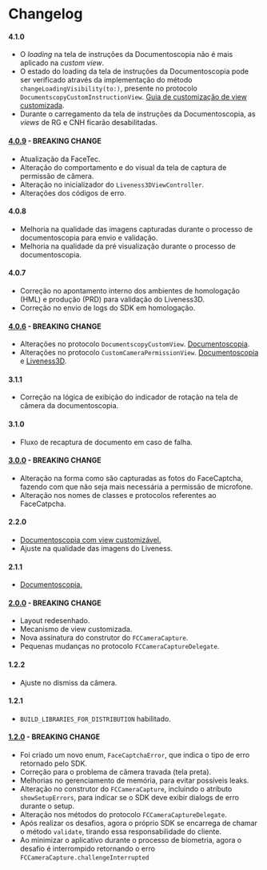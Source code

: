 # Changelog

#### 4.1.0
- O *loading* na tela de instruções da Documentoscopia não é mais aplicado na *custom view*.
- O estado do loading da tela de instruções da Documentoscopia pode ser verificado através da implementação do método `changeLoadingVisibility(to:)`, presente no protocolo `DocumentscopyCustomInstructionView`. [Guia de customização de view customizada](../Liveness2D/Documentscopy-CustomView.md#custominstructionview).
- Durante o carregamento da tela de instruções da Documentoscopia, as *views* de RG e CNH ficarão desabilitadas.

#### [4.0.9](4.0.9.md) - BREAKING CHANGE
- Atualização da FaceTec.
- Alteração do comportamento e do visual da tela de captura de permissão de câmera.
- Alteração no inicializador do `Liveness3DViewController`.
- Alterações dos códigos de erro.

#### 4.0.8
- Melhoria na qualidade das imagens capturadas durante o processo de documentoscopia para envio e validação.
- Melhoria na qualidade da pré visualização durante o processo de documentoscopia.

#### 4.0.7
- Correção no apontamento interno dos ambientes de homologação (HML) e produção (PRD) para validação do Liveness3D.
- Correção no envio de logs do SDK em homologação.

#### [4.0.6](4.0.6.md) - BREAKING CHANGE
- Alterações no protocolo `DocumentscopyCustomView`. [Documentoscopia](../Liveness2D/Documentscopy-CustomView.md).
- Alterações no protocolo `CustomCameraPermissionView`. [Documentoscopia](../Liveness2D/Documentscopy-CustomView.md) e [Liveness3D](../Liveness3D/Liveness3D-CustomView.md).

#### 3.1.1
- Correção na lógica de exibição do indicador de rotação na tela de câmera da documentoscopia.

#### 3.1.0
- Fluxo de recaptura de documento em caso de falha.

#### [3.0.0](3.0.0.md) - BREAKING CHANGE
- Alteração na forma como são capturadas as fotos do FaceCaptcha, fazendo com que não seja mais necessária a permissão de microfone.
- Alteração nos nomes de classes e protocolos referentes ao FaceCatpcha.

#### 2.2.0
- [Documentoscopia com view customizável.](../Liveness2D/Documentscopy-CustomView.md)
- Ajuste na qualidade das imagens do Liveness.

#### 2.1.1
- [Documentoscopia.](../Liveness2D/Documentscopy-Usage.md)

#### [2.0.0](2.0.0.md) - BREAKING CHANGE
- Layout redesenhado.
- Mecanismo de view customizada.
- Nova assinatura do construtor do `FCCameraCapture`.
- Pequenas mudanças no protocolo `FCCameraCaptureDelegate`.

#### 1.2.2
- Ajuste no dismiss da câmera.

#### 1.2.1
- `BUILD_LIBRARIES_FOR_DISTRIBUTION` habilitado.

#### [1.2.0](1.2.0.md) - BREAKING CHANGE
- Foi criado um novo enum, `FaceCaptchaError`, que indica o tipo de erro retornado pelo SDK.
- Correção para o problema de câmera travada (tela preta).
- Melhorias no gerenciamento de memória, para evitar possíveis leaks.
- Alteração no construtor do `FCCameraCapture`, incluindo o atributo `showSetupErrors`, para indicar se o SDK deve exibir dialogs de erro durante o setup.
- Alteração nos métodos do protocolo `FCCameraCaptureDelegate`.
- Após realizar os desafios, agora o próprio SDK se encarrega de chamar o método `validate`, tirando essa responsabilidade do cliente.
- Ao minimizar o aplicativo durante o processo de biometria, agora o desafio é interrompido retornando o erro `FCCameraCapture.challengeInterrupted`
